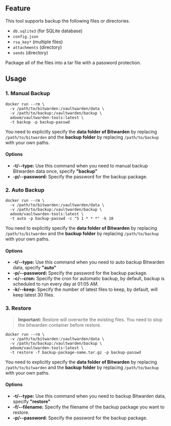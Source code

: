 ## Feature

This tool supports backup the following files or directories.

- `db.sqlite3` (for SQLite database)
- `config.json`
- `rsa_key*` (multiple files)
- `attachments` (directory)
- `sends` (directory)

Package all of the files into a tar file with a password protection.

## Usage
### 1. Manual Backup

```shell
docker run --rm \
  -v /path/to/bitwarden:/vaultwarden/data \
  -v /path/to/backup:/vaultwarden/backup \
  adoom/vaultwarden-tools:latest \
  -t backup -p backup-passwd
```

You need to explicitly specify the **data folder of Bitwarden** by replacing `/path/to/bitwarden` and the **backup folder** by replacing `/path/to/backup` with your own paths.

#### Options

- **-t/--type:** Use this command when you need to manual backup Bitwarden data once, specify **"backup"**
- **-p/--password:** Specify the password for the backup package.

### 2. Auto Backup

```shell
docker run --rm \
  -v /path/to/bitwarden:/vaultwarden/data \
  -v /path/to/backup:/vaultwarden/backup \
  adoom/vaultwarden-tools:latest \
  -t auto -p backup-passwd -c "5 1 * * *" -k 10
```

You need to explicitly specify the **data folder of Bitwarden** by replacing `/path/to/bitwarden` and the **backup folder** by replacing `/path/to/backup` with your own paths.

#### Options

- **-t/--type:** Use this command when you need to auto backup Bitwarden data, specify **"auto"**
- **-p/--password:** Specify the password for the backup package.
- **-c/--cron:** Specify the cron for automatic backup, by default, backup is scheduled to run every day at 01:05 AM.
- **-k/--keep:** Specify the number of latest files to keep, by default, will keep latest 30 files.

### 3. Restore
> **Important:** 
> Restore will overwrite the existing files.
> You need to stop the bitwarden container before restore.
```shell
docker run --rm \
  -v /path/to/bitwarden:/vaultwarden/data \ 
  -v /path/to/backup:/vaultwarden/backup \
  adoom/vaultwarden-tools:latest \
  -t restore -f backup-package-name.tar.gz -p backup-passwd
```

You need to explicitly specify the **data folder of Bitwarden** by replacing `/path/to/bitwarden` and the **backup folder** by replacing `/path/to/backup` with your own paths.

#### Options

- **-t/--type:** Use this command when you need to backup Bitwarden data, specify **"restore"**
- **-f/--filename:** Specify the filename of the backup package you want to restore.
- **-p/--password:** Specify the password for the backup package.